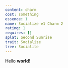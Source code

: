 ```yaml
---
content: charm
cost: something
essence: 1
name: Socialize e1 Charm 2
rating: 1
requires: []
splat: Second Sunrise
trait: Socialize
tree: Socialite
---
```


Hello **world**!

